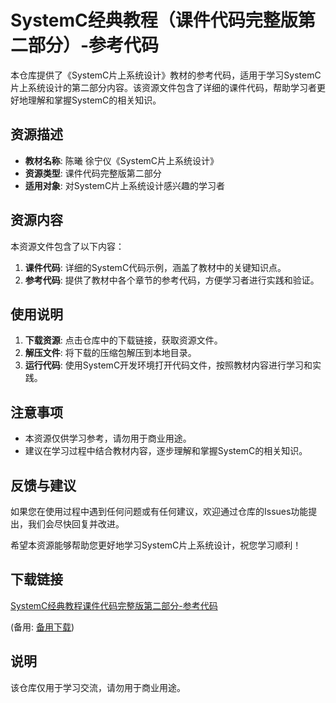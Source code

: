 # SystemC经典教程（课件代码完整版第二部分）-参考代码

本仓库提供了《SystemC片上系统设计》教材的参考代码，适用于学习SystemC片上系统设计的第二部分内容。该资源文件包含了详细的课件代码，帮助学习者更好地理解和掌握SystemC的相关知识。

## 资源描述

- **教材名称**: 陈曦 徐宁仪《SystemC片上系统设计》
- **资源类型**: 课件代码完整版第二部分
- **适用对象**: 对SystemC片上系统设计感兴趣的学习者

## 资源内容

本资源文件包含了以下内容：

1. **课件代码**: 详细的SystemC代码示例，涵盖了教材中的关键知识点。
2. **参考代码**: 提供了教材中各个章节的参考代码，方便学习者进行实践和验证。

## 使用说明

1. **下载资源**: 点击仓库中的下载链接，获取资源文件。
2. **解压文件**: 将下载的压缩包解压到本地目录。
3. **运行代码**: 使用SystemC开发环境打开代码文件，按照教材内容进行学习和实践。

## 注意事项

- 本资源仅供学习参考，请勿用于商业用途。
- 建议在学习过程中结合教材内容，逐步理解和掌握SystemC的相关知识。

## 反馈与建议

如果您在使用过程中遇到任何问题或有任何建议，欢迎通过仓库的Issues功能提出，我们会尽快回复并改进。

希望本资源能够帮助您更好地学习SystemC片上系统设计，祝您学习顺利！

## 下载链接
[SystemC经典教程课件代码完整版第二部分-参考代码](https://pan.quark.cn/s/4d9bbe0b451a) 

(备用: [备用下载](https://pan.baidu.com/s/1LsFdYuSMszwoLlceLUWw2g?pwd=1234))

## 说明

该仓库仅用于学习交流，请勿用于商业用途。
